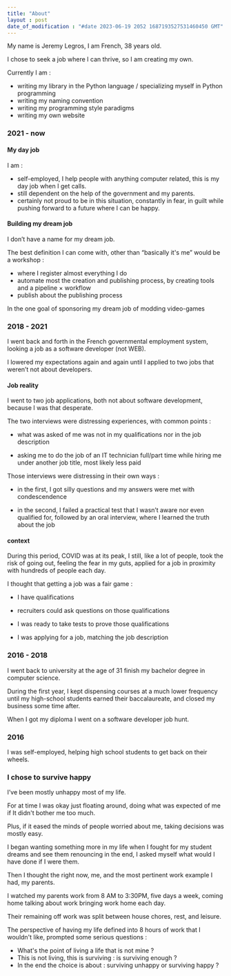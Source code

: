 ```yaml
---
title: "About"
layout : post
date_of_modification : "#date 2023-06-19 2052 1687193527531460450 GMT"
---
```


My name is Jeremy Legros, I am French, 38 years old.

I chose to seek a job where I can thrive, so I am creating my own.

Currently I am :

- writing my library in the Python language / specializing myself in Python programming
- writing my naming convention
- writing my programming style paradigms
- writing my own website

### 2021 - now

#### My day job

I am :

- self-employed, I help people with anything computer related, this is my day job when I get calls.
- still dependent on the help of the government and my parents.
- certainly not proud to be in this situation, constantly in fear, in guilt while pushing forward to a future where I can be happy.

#### Building my dream job

I don’t have a name for my dream job.

The best definition I can come with, other than “basically it's me” would be a workshop :

- where I register almost everything I do
- automate most the creation and publishing process, by creating tools and a pipeline × workflow
- publish about the publishing process

In the one goal of sponsoring my dream job of modding video-games


### 2018 - 2021

I went back and forth in the French governmental employment system, looking a job as a software developer (not WEB).

I lowered my expectations again and again until I applied to two jobs that weren’t not about developers.


#### Job reality

I went to two job applications, both not about software development, because I was that desperate.

The two interviews were distressing experiences, with common points :

- what was asked of me was not in my qualifications nor in the job description

- asking me to do the job of an IT technician full/part time while hiring me under another job title, most likely less paid


Those interviews were distressing in their own ways :

- in the first, I got silly questions and my answers were met with condescendence

- in the second, I failed a practical test that I wasn’t aware nor even qualified for, followed by an oral interview, where I learned the truth about the job

#### context

During this period, COVID was at its peak, I still, like a lot of people, took the risk of going out, feeling the fear in my guts, applied for a job in proximity with hundreds of people each day.

I thought that getting a job was a fair game :

 - I have qualifications

 - recruiters could ask questions on those qualifications

 - I was ready to take tests to prove those qualifications

 - I was applying for a job, matching the job description

### 2016 - 2018

I went back to university at the age of 31 finish my bachelor degree in computer science.

During the first year, I kept dispensing courses at a much lower frequency until my high-school students earned their baccalaureate, and closed my business some time after.

When I got my diploma I went on a software developer job hunt.

### 2016

I was self-employed, helping high school students to get back on their wheels.

### I chose to survive happy

I’ve been mostly unhappy most of my life.

For at time I was okay just floating around, doing what was expected of me if It didn't bother me too much.

Plus, if it eased the minds of people worried about me, taking decisions was mostly easy.

I began wanting something more in my life when I fought for my student dreams and see them renouncing in the end, I asked myself what would I have done if I were them.

Then I thought the right now, me, and the most pertinent work example I had, my parents.

I watched my parents work from 8 AM to 3:30PM, five days a week, coming home talking about work bringing work home each day.

Their remaining off work was split between house chores, rest, and leisure.

The perspective of having my life defined into 8 hours of work that I wouldn't like, prompted some serious questions :

-  What's the point of living a life that is not mine ?
-  This is not living, this is surviving : is surviving enough ?
-  In the end the choice is about : surviving unhappy or surviving happy ?


